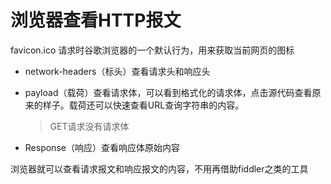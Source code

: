 # 浏览器查看HTTP报文

favicon.ico 请求时谷歌浏览器的一个默认行为，用来获取当前网页的图标

- network-headers（标头）查看请求头和响应头

- payload（载荷）查看请求体，可以看到格式化的请求体，点击源代码查看原来的样子。载荷还可以快速查看URL查询字符串的内容。

  > GET请求没有请求体

- Response（响应）查看响应体原始内容

浏览器就可以查看请求报文和响应报文的内容，不用再借助fiddler之类的工具